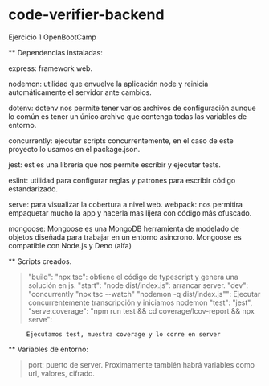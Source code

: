 
# code-verifier-backend
Ejercicio 1 OpenBootCamp

** Dependencias instaladas:

express: framework web.

nodemon: utilidad que envuelve la aplicación node y reinicia automáticamente el servidor ante cambios.

dotenv: dotenv nos permite tener varios archivos de configuración aunque lo común es tener un único archivo que contenga todas las variables de entorno.

concurrently: ejecutar scripts concurrentemente, en el caso de este proyecto lo usamos en el package.json.

jest: est es una librería que nos permite escribir y ejecutar tests.

eslint: utilidad para configurar reglas y patrones para escribir código estandarizado.

serve: para visualizar la cobertura a nivel web.
webpack: nos permitira empaquetar mucho la app y hacerla mas lijera con código más ofuscado.

mongoose: 
Mongoose es una MongoDB herramienta de modelado de objetos diseñada para trabajar en un entorno asíncrono. Mongoose es compatible con Node.js y Deno (alfa)

** Scripts creados.

> "build": "npx tsc": obtiene el código de typescript y genera una solución en js.
>  "start": "node dist/index.js": arrancar server.
> "dev": "concurrently \"npx tsc --watch\" \"nodemon -q dist/index.js\"": Ejecutar concurrentemente 
  transcripción y iniciamos nodemon
>  "test": "jest",
    "serve:coverage": "npm run test && cd coverage/lcov-report && npx serve":

         Ejecutamos test, muestra coverage y lo corre en server

** Variables de entorno:
> port: puerto de server. Proximamente también habrá variables como url, valores, cifrado.


